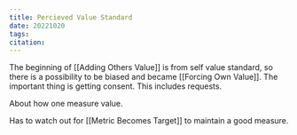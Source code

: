 ```yaml
---
title: Percieved Value Standard
date: 20221020
tags: 
citation: 
---
```

The beginning of [[Adding Others Value]] is from self value standard, so there is a possibility to be biased and became [[Forcing Own Value]]. The important thing is getting consent. This includes requests. 

About how one measure value. 

Has to watch out for [[Metric Becomes Target]] to maintain a good measure. 